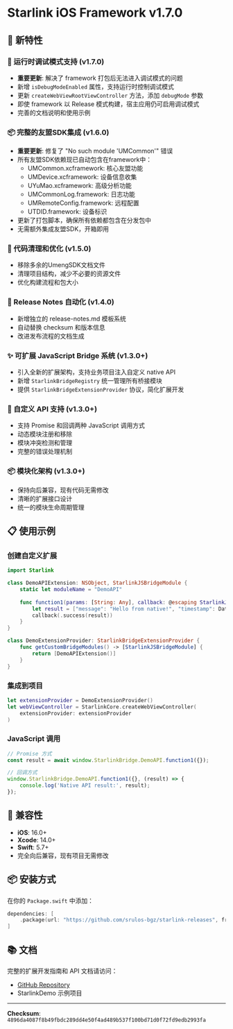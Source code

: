# Starlink iOS Framework v1.7.0

## 🚀 新特性

### 🔧 运行时调试模式支持 (v1.7.0)
- **重要更新**: 解决了 framework 打包后无法进入调试模式的问题
- 新增 `isDebugModeEnabled` 属性，支持运行时控制调试模式
- 更新 `createWebViewRootViewController` 方法，添加 `debugMode` 参数
- 即使 framework 以 Release 模式构建，宿主应用仍可启用调试模式
- 完善的文档说明和使用示例

### 📦 完整的友盟SDK集成 (v1.6.0)
- **重要更新**: 修复了 "No such module 'UMCommon'" 错误
- 所有友盟SDK依赖现已自动包含在framework中：
  - UMCommon.xcframework: 核心友盟功能
  - UMDevice.xcframework: 设备信息收集
  - UYuMao.xcframework: 高级分析功能
  - UMCommonLog.framework: 日志功能
  - UMRemoteConfig.framework: 远程配置
  - UTDID.framework: 设备标识
- 更新了打包脚本，确保所有依赖都包含在分发包中
- 无需额外集成友盟SDK，开箱即用

### 🧹 代码清理和优化 (v1.5.0)
- 移除多余的UmengSDK文档文件
- 清理项目结构，减少不必要的资源文件
- 优化构建流程和包大小

### 🔧 Release Notes 自动化 (v1.4.0)
- 新增独立的 release-notes.md 模板系统
- 自动替换 checksum 和版本信息
- 改进发布流程的文档生成

### ✨ 可扩展 JavaScript Bridge 系统 (v1.3.0+)
- 引入全新的扩展架构，支持业务项目注入自定义 native API
- 新增 `StarlinkBridgeRegistry` 统一管理所有桥接模块
- 提供 `StarlinkBridgeExtensionProvider` 协议，简化扩展开发

### 🔧 自定义 API 支持 (v1.3.0+)
- 支持 Promise 和回调两种 JavaScript 调用方式
- 动态模块注册和移除
- 模块冲突检测和管理
- 完整的错误处理机制

### 📦 模块化架构 (v1.3.0+)
- 保持向后兼容，现有代码无需修改
- 清晰的扩展接口设计
- 统一的模块生命周期管理

## 📋 使用示例

### 创建自定义扩展

```swift
import Starlink

class DemoAPIExtension: NSObject, StarlinkJSBridgeModule {
    static let moduleName = "DemoAPI"
    
    func function1(params: [String: Any], callback: @escaping StarlinkJSCallback) {
        let result = ["message": "Hello from native!", "timestamp": Date().timeIntervalSince1970]
        callback(.success(result))
    }
}

class DemoExtensionProvider: StarlinkBridgeExtensionProvider {
    func getCustomBridgeModules() -> [StarlinkJSBridgeModule] {
        return [DemoAPIExtension()]
    }
}
```

### 集成到项目

```swift
let extensionProvider = DemoExtensionProvider()
let webViewController = StarlinkCore.createWebViewController(
    extensionProvider: extensionProvider
)
```

### JavaScript 调用

```javascript
// Promise 方式
const result = await window.StarlinkBridge.DemoAPI.function1({});

// 回调方式
window.StarlinkBridge.DemoAPI.function1({}, (result) => {
    console.log('Native API result:', result);
});
```

## 🔄 兼容性

- **iOS**: 16.0+
- **Xcode**: 14.0+
- **Swift**: 5.7+
- 完全向后兼容，现有项目无需修改

## 📦 安装方式

在你的 `Package.swift` 中添加：

```swift
dependencies: [
    .package(url: "https://github.com/srulos-bgz/starlink-releases", from: "1.7.0")
]
```

## 📚 文档

完整的扩展开发指南和 API 文档请访问：
- [GitHub Repository](https://github.com/srulos-bgz/starlink-releases)
- StarlinkDemo 示例项目

---

**Checksum**: `4896da4087f8b49fbdc289dd4e50f4ad489b537f100bd71d0f72fd9edb2993fa`
